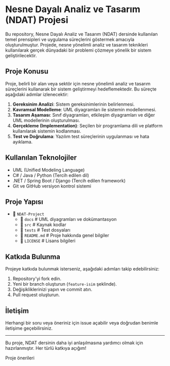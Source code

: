 # Nesne Dayalı Analiz ve Tasarım (NDAT) Projesi

Bu repository, Nesne Dayalı Analiz ve Tasarım (NDAT) dersinde kullanılan temel prensipleri ve uygulama süreçlerini göstermek amacıyla oluşturulmuştur. Projede, nesne yönelimli analiz ve tasarım teknikleri kullanılarak gerçek dünyadaki bir problemi çözmeye yönelik bir sistem geliştirilecektir.

## Proje Konusu
Proje, belirli bir alan veya sektör için nesne yönelimli analiz ve tasarım süreçlerini kullanarak bir sistem geliştirmeyi hedeflemektedir. Bu süreçte aşağıdaki adımlar izlenecektir:

1. **Gereksinim Analizi**: Sistem gereksinimlerinin belirlenmesi.
2. **Kavramsal Modelleme**: UML diyagramları ile sistemin modellenmesi.
3. **Tasarım Aşaması**: Sınıf diyagramları, etkileşim diyagramları ve diğer UML modellerinin oluşturulması.
4. **Gerçekleme (Implementation)**: Seçilen bir programlama dili ve platform kullanılarak sistemin kodlanması.
5. **Test ve Doğrulama**: Yazılım test süreçlerinin uygulanması ve hata ayıklama.

## Kullanılan Teknolojiler
- UML (Unified Modeling Language)
- C# / Java / Python (Tercih edilen dil)
- .NET / Spring Boot / Django (Tercih edilen framework)
- Git ve GitHub versiyon kontrol sistemi

## Proje Yapısı
- 📂 `NDAT-Project`
  - 📂 `docs`  # UML diyagramları ve dokümantasyon
  - 📂 `src`   # Kaynak kodlar
  - 📂 `tests` # Test dosyaları
  - 📄 `README.md` # Proje hakkında genel bilgiler
  - 📄 `LICENSE` # Lisans bilgileri


## Katkıda Bulunma
Projeye katkıda bulunmak isterseniz, aşağıdaki adımları takip edebilirsiniz:
1. Repository'yi fork edin.
2. Yeni bir branch oluşturun (`feature-isim` şeklinde).
3. Değişikliklerinizi yapın ve commit atın.
4. Pull request oluşturun.

## İletişim
Herhangi bir soru veya öneriniz için issue açabilir veya doğrudan benimle iletişime geçebilirsiniz.

---
Bu proje, NDAT dersinin daha iyi anlaşılmasına yardımcı olmak için hazırlanmıştır. Her türlü katkıya açığım!

Proje önerileri
